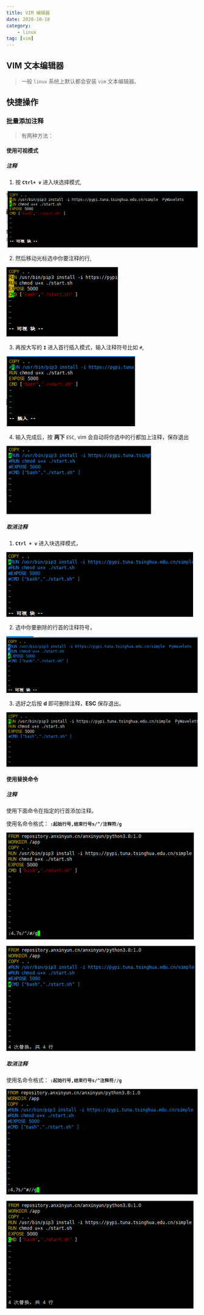 ```yaml
---
title: VIM 编辑器
date: 2020-10-18
category: 
    - linux
tag: [vim]
---
```




## VIM 文本编辑器
> 一般 `linux` 系统上默认都会安装 `vim` 文本编辑器。



## 快捷操作

### 批量添加注释

> 有两种方法：

#### 使用可视模式

##### 注释

1. 按 **`Ctrl+ v`** 进入块选择模式,

 ![](https://raw.githubusercontent.com/vinloong/imgchr/main/notes/img/202201191058873.png)


2. 然后移动光标选中你要注释的行,

 ![](https://raw.githubusercontent.com/vinloong/imgchr/main/notes/img/202201191059608.png)


3. 再按大写的 **`I`** 进入首行插入模式，输入注释符号比如 `#`,

 ![](https://raw.githubusercontent.com/vinloong/imgchr/main/notes/img/202201191059940.png)


4. 输入完成后，按 **两下** `ESC`, vim 会自动将你选中的行都加上注释，保存退出

 ![](https://raw.githubusercontent.com/vinloong/imgchr/main/notes/img/202201191059429.png)


##### 取消注释

1. **`Ctrl + v`** 进入块选择模式，

 ![](https://raw.githubusercontent.com/vinloong/imgchr/main/notes/img/202201191100130.png)

2. 选中你要删除的行首的注释符号，

 ![](https://raw.githubusercontent.com/vinloong/imgchr/main/notes/img/202201191100634.png)

3. 选好之后按 **d** 即可删除注释，**ESC** 保存退出。

 ![](https://raw.githubusercontent.com/vinloong/imgchr/main/notes/img/202201191100231.png)



#### 使用替换命令

##### 注释

使用下面命令在指定的行首添加注释。

使用名命令格式： **`:起始行号,结束行号s/^/注释符/g`**

 ![](https://raw.githubusercontent.com/vinloong/imgchr/main/notes/img/202201191101730.png)



 ![](https://raw.githubusercontent.com/vinloong/imgchr/main/notes/img/202201191101021.png)

##### 取消注释

使用名命令格式： **`:起始行号,结束行号s/^注释符//g`**

 ![](https://raw.githubusercontent.com/vinloong/imgchr/main/notes/img/202201191101890.png)

 ![](https://raw.githubusercontent.com/vinloong/imgchr/main/notes/img/202201191101210.png)

 
